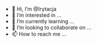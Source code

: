 - 👋 Hi, I’m @Irytacja
- 👀 I’m interested in ...
- 🌱 I’m currently learning ...
- 💞️ I’m looking to collaborate on ...
- 📫 How to reach me ...

<!---
Irytacja/Irytacja is a ✨ special ✨ repository because its `README.md` (this file) appears on your GitHub profile.
You can click the Preview link to take a look at your changes.
--->
